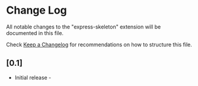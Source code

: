 # Change Log

All notable changes to the "express-skeleton" extension will be documented in this file.

Check [Keep a Changelog](http://keepachangelog.com/) for recommendations on how to structure this file.

## [0.1]
- Initial release  - 